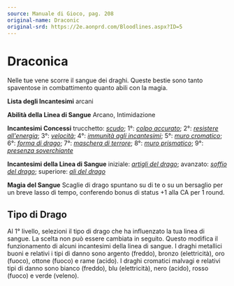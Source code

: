 ```yaml
---
source: Manuale di Gioco, pag. 208
original-name: Draconic
original-srd: https://2e.aonprd.com/Bloodlines.aspx?ID=5
---
```


# Draconica

Nelle tue vene scorre il sangue dei draghi. Queste bestie sono tanto spaventose
in combattimento quanto abili con la magia.

**Lista degli Incantesimi** arcani

**Abilità della Linea di Sangue** Arcano, Intimidazione

**Incantesimi Concessi** trucchetto: _[scudo](/incantesimi/scudo)_; 1°:
_[colpo accurato](/incantesimi/colpo-accurato)_; 2°:
_[resistere all'energia](/incantesimi/resistere-all'energia)_; 3°:
_[velocità](/incantesimi/velocita)_; 4°:
_[immunità agli incantesimi](/incantesimi/immunita-agli-incantesimi)_; 5°:
_[muro cromatico](/incantesimi/muro-cromatico)_; 6°:
_[forma di drago](/incantesimi/forma-di-drago)_; 7°:
_[maschera di terrore](/incantesimi/maschera-di-terrore)_; 8°:
_[muro prismatico](/incantesimi/muro-prismatico)_; 9°:
_[presenza soverchiante](/incantesimi/presenza-soverchiante)_

**Incantesimi della Linea di Sangue** iniziale:
_[artigli del drago](/incantesimi/artigli-del-drago)_; avanzato:
_[soffio del drago](/incantesimi/soffio-del-drago)_; superiore:
_[ali del drago](/incantesimi/ali-del-drago)_

**Magia del Sangue** Scaglie di drago spuntano su di te o su un bersaglio per un
breve lasso di tempo, conferendo bonus di status +1 alla CA per 1 round.

## Tipo di Drago

Al 1° livello, selezioni il tipo di drago che ha influenzato la tua linea di
sangue. La scelta non può essere cambiata in seguito. Questo modifica il
funzionamento di alcuni incantesimi della linea di sangue. I draghi metallici
buoni e relativi i tipi di danno sono argento (freddo), bronzo (elettricità),
oro (fuoco), ottone (fuoco) e rame (acido). I draghi cromatici malvagi e
relativi tipi di danno sono bianco (freddo), blu (elettricità), nero (acido),
rosso (fuoco) e verde (veleno).
